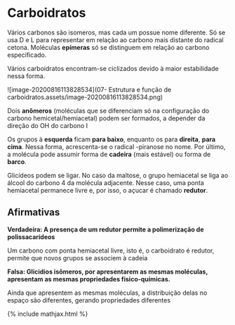 # Carboidratos

Vários carbonos são isomeros, mas cada um possue nome diferente. Só se usa D e L para representar em relação ao carbono mais distante do radical cetona. Moléculas **epímeras** só se distinguem em relação ao carbono especificado.

Vários carboidratos encontram-se ciclizados devido à maior estabilidade nessa forma.

![image-20200816113828534](07- Estrutura e função de carboidratos.assets/image-20200816113828534.png)

Dois **anômeros** (moléculas que se diferenciam só na configuração do carbono hemicetal/hemiacetal)	 podem ser formados, a depender da direção do OH do carbono I

Os grupos à **esquerda** ficam **para baixo**, enquanto os para **direita**, **para cima**. Nessa forma, acrescenta-se o radical -piranose no nome. Por último, a molécula pode assumir forma de **cadeira** (mais estável) ou forma de **barco**.

Glicídeos podem se ligar. No caso da maltose, o grupo hemiacetal se liga ao álcool do carbono 4 da molécula adjacente. Nesse caso, uma ponta hemiacetal permanece livre e, por isso, o açucar é chamado **redutor**.

## Afirmativas

**Verdadeira: A presença de um redutor permite a polimerização de polissacarídeos**

Um carbono com ponta hemiacetal livre, isto é, o carboidrato é redutor, permite que novos grupos se associem à cadeia

**Falsa: Glicidios isômeros, por apresentarem as mesmas moléculas, apresentam as mesmas propriedades fisico-químicas.**

Ainda que apresentem as mesmas moléculas, a distribuição delas no espaço são diferentes, gerando propriedades diferentes 



{% include mathjax.html %}